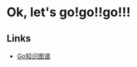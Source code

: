 # Ok, let's go!go!!go!!!
## Links

- [Go知识图谱](https://www.processon.com/view/link/5a9ba4c8e4b0a9d22eb3bdf0)